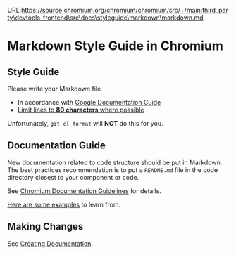 URL:https://source.chromium.org/chromium/chromium/src/+/main:third_party\devtools-frontend\src\docs\styleguide\markdown\markdown.md
# Markdown Style Guide in Chromium

## Style Guide

Please write your Markdown file

*   In accordance with [Google Documentation
    Guide](https://google.github.io/styleguide/docguide/style.html)
*   [Limit lines to **80 characters** where
    possible](https://groups.google.com/a/chromium.org/d/msg/chromium-dev/KECdEn562vY/sqRor1frEgAJ)

Unfortunately, `git cl format` will **NOT** do this for you.

## Documentation Guide

New documentation related to code structure should be put in Markdown. The best
practices recommendation is to put a `README.md` file in the code directory
closest to your component or code.

See [Chromium Documentation
Guidelines](https://chromium.googlesource.com/chromium/src/+/HEAD/docs/documentation_guidelines.md)
for details.

[Here are some
examples](https://cs.chromium.org/search?q=file:/devtools-frontend/src/front_end/+-file:/third_party/+file:README.md)
to learn from.

## Making Changes

See [Creating
Documentation](/docs/README.md#creating-documentation).
